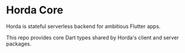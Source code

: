 # Horda Core

Horda is stateful serverless backend for ambitious Flutter apps.

This repo provides core Dart types shared by Horda's client and server packages.
